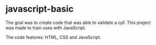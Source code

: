 # javascript-basic

The goal was to create code that was able to validate a cpf. This project was made to train uses with JavaScript.

The code features: HTML, CSS and JavaScript.

